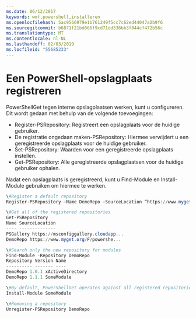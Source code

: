 ```yaml
---
ms.date: 06/12/2017
keywords: wmf,powershell,installeren
ms.openlocfilehash: 5ac9566979e1b761249f5cc7c62ed44047a2b9f6
ms.sourcegitcommit: b6871f21bd666f9cd71dd336bb3f844cf472b56c
ms.translationtype: MT
ms.contentlocale: nl-NL
ms.lasthandoff: 02/03/2019
ms.locfileid: "55685233"
---
```

# <a name="register-a-powershell-repository"></a>Een PowerShell-opslagplaats registreren
PowerShellGet tegen interne opslagplaatsen werken, kunt u configureren. Dit wordt gedaan met behulp van de volgende toevoegingen:
- Register-PSRepository: Registreert een opslagplaats voor de huidige gebruiker.
- De registratie ongedaan maken-PSRepository: Hiermee verwijdert u een geregistreerde opslagplaats voor de huidige gebruiker.
- Set-PSRepository: Waarden voor een geregistreerde opslagplaats instellen.
- Get-PSRepository: Alle geregistreerde opslagplaatsen voor de huidige gebruiker ophalen.

Nadat een opslagplaats is geregistreerd, kunt u Find-Module en Install-Module gebruiken om hiermee te werken.

```powershell
\#Register a default repository
Register-PSRepository –Name DemoRepo –SourceLocation “https://www.myget.org/F/powershellgetdemo/api/v2” –PublishLocation “<https://www.myget.org/F/powershellgetdemo/api/v2>/package” –InstallationPolicy –Trusted

\#Get all of the registered repositories
Get-PSRepository
Name SourceLocation
---- --------------
PSGallery https://msconfiggallery.cloudapp...
DemoRepo https://www.myget.org/F/powershe...

\#Search only the new repository for modules
Find-Module -Repository DemoRepo
Repository Version Name
---------- ------- ----
DemoRepo 1.0.1 xActiveDirectory
DemoRepo 1.1.1 SomeModule

\#By default, PowerShellGet operates against all registered repositories when none is specified. In this example, the “SomeModule” module is installed from the DemoRepo.
Install-Module SomeModule

\#Removing a repository
Unregister-PSRepository DemoRepo
```
